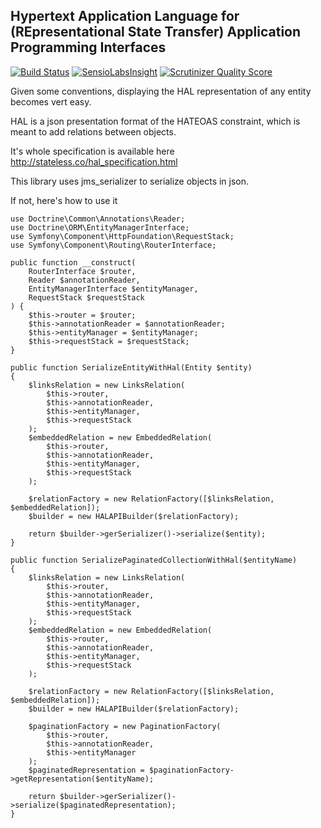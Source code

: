 Hypertext Application Language for (REpresentational State Transfer) Application Programming Interfaces
-------------------------------------------------------------------------------------------------------

[![Build
Status](https://travis-ci.org/BigZ/Halapi.svg?branch=master)](http://travis-ci.org/BigZ/Halapi)
[![SensioLabsInsight](https://insight.sensiolabs.com/projects/240ef51f-6625-4c79-9ba2-58d4fcb63fa5/mini.png)](https://insight.sensiolabs.com/projects/240ef51f-6625-4c79-9ba2-58d4fcb63fa5)
[![Scrutinizer Quality
Score](https://scrutinizer-ci.com/g/BigZ/Halapi/badges/quality-score.png?s=45b5a825f99de4d29c98b5103f59e060139cf354)](https://scrutinizer-ci.com/g/BigZ/Halapi/)

Given some conventions, displaying the HAL representation of any entity becomes vert easy.

HAL is a json presentation format of the HATEOAS constraint, which is meant to add relations between objects.

It's whole specification is available here http://stateless.co/hal_specification.html

This library uses jms_serializer to serialize objects in json.

If not, here's how to use it

```
use Doctrine\Common\Annotations\Reader;
use Doctrine\ORM\EntityManagerInterface;
use Symfony\Component\HttpFoundation\RequestStack;
use Symfony\Component\Routing\RouterInterface;

public function __construct(
    RouterInterface $router,
    Reader $annotationReader,
    EntityManagerInterface $entityManager,
    RequestStack $requestStack
) {
    $this->router = $router;
    $this->annotationReader = $annotationReader;
    $this->entityManager = $entityManager;
    $this->requestStack = $requestStack;
}

public function SerializeEntityWithHal(Entity $entity)
{
    $linksRelation = new LinksRelation(
        $this->router,
        $this->annotationReader,
        $this->entityManager,
        $this->requestStack
    );
    $embeddedRelation = new EmbeddedRelation(
        $this->router,
        $this->annotationReader,
        $this->entityManager,
        $this->requestStack
    );

    $relationFactory = new RelationFactory([$linksRelation, $embeddedRelation]);
    $builder = new HALAPIBuilder($relationFactory);

    return $builder->gerSerializer()->serialize($entity);
}

public function SerializePaginatedCollectionWithHal($entityName)
{
    $linksRelation = new LinksRelation(
        $this->router,
        $this->annotationReader,
        $this->entityManager,
        $this->requestStack
    );
    $embeddedRelation = new EmbeddedRelation(
        $this->router,
        $this->annotationReader,
        $this->entityManager,
        $this->requestStack
    );

    $relationFactory = new RelationFactory([$linksRelation, $embeddedRelation]);
    $builder = new HALAPIBuilder($relationFactory);

    $paginationFactory = new PaginationFactory(
        $this->router,
        $this->annotationReader,
        $this->entityManager
    );
    $paginatedRepresentation = $paginationFactory->getRepresentation($entityName);

    return $builder->gerSerializer()->serialize($paginatedRepresentation);
}
```

